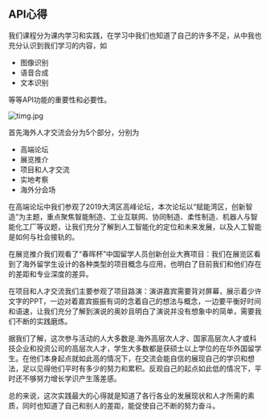 ## API心得

  我们课程分为课内学习和实践，在学习中我们也知道了自己的许多不足，从中我也充分认识到我们学习的内容，如
  
  - 图像识别
  - 语音合成
  - 文本识别
  
  等等API功能的重要性和必要性。
  
![timg.jpg](https://upload-images.jianshu.io/upload_images/9610547-8f3299c82fa39076.jpg?imageMogr2/auto-orient/strip%7CimageView2/2/w/1240)
  
  首先海外人才交流会分为5个部分，分别为
  - 高端论坛
  - 展览推介
  - 项目和人才交流
  - 实地考察
  - 海外分会场
  
  在高端论坛中我们参观了2019大湾区高峰论坛，本次论坛以“赋能湾区，创新智造”为主题，重点聚焦智能制造、工业互联网、协同制造、柔性制造、机器人与智能化工厂等议题，让我们充分了解到人工智能化的定位和未来发展，以及人工智能是如何与社会接轨的。
  
  在展览推介我们观看了“春晖杯”中国留学人员创新创业大赛项目：我们在展览区看到了海外留学生设计的各种类型的项目概念与应用，也明白了目前我们和他们存在的差距和专业深度的差异。
  
  在项目和人才交流我们主要参观了项目路演：演讲嘉宾需要背对屏幕，展示着少许文字的PPT，一边对着嘉宾振振有词的念着自己的想法与概念，一边要平衡好时间和语速，让我们充分了解到演说的奥妙且明白了演说并没有想象中的简单，需要我们不断的实践磨炼。
  
  据我们了解，这次参与活动的人大多数是.海外高层次人才、国家高层次人才或科技企业和投资公司的高层次人才，学生大多数都是获硕士以上学位的在华外国留学生。在他们本身起点就如此高的情况下，在交流会能自信的展现自己的学识和想法，足以见得他们平时有多少的努力和累积。反观自己的起点如此低的情况下，平时还不够努力增长学识产生落差感。
  
  总的来说，这次实践最大的心得就是知道了各行各业的发展现状和人才所需的素质，同时也知道了自己和别人的差距，能促使自己不断的努力奋斗。
